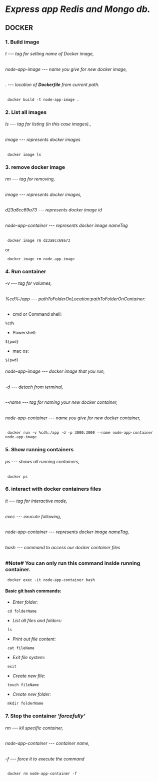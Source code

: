 # ***Express app Redis and Mongo db.***

## **DOCKER**
### **1. Build image**
###### _t_ --- tag for setting name of Docker image,
###### _node-app-image_ --- name you give for new docker image,
###### _._ --- location of ***Dockerfile*** from current path.

```
 docker build -t node-app-image . 
```

### **2. List all images**
###### _ls_ --- tag for listing (in this case images).,
###### _image_ --- represents docker images

```
 docker image ls  
```

### **3. remove docker image**
###### _rm_ --- tag for removing,
###### _image_ --- represents docker images,
###### _d23a8cc69a73_ --- represents docker image id
###### _node-app-container_ --- represents docker image nameTag

```
 docker image rm d23a8cc69a73  
```
or
```
 docker image rm node-app-image  
```

### **4. Run container**
###### _-v_ --- tag for volumes,
###### _%cd%:/app_ --- _pathToFolderOnLocation:pathToFolderOnContainer_:
- cmd or Command shell:  
```
%cd%
```
- Powershell:  
```
${pwd}
```
- mac os:  
```
$(pwd)
```
###### _node-app-image_ --- docker image that you run,
###### _-d_ --- detach from terminal,
###### _--name_ --- tag  for naming your new docker container,
###### _node-app-container_ --- name you give for new docker container,

```
 docker run -v %cd%:/app -d -p 3000:3000 --name node-app-container node-app-image
```

### **5. Show running containers**
###### _ps_ --- shows all running containers,

```
 docker ps
```

### **6. interact with docker containers files**
###### _it_ --- tag for interactive mode,
###### _exec_ --- exucute following,
###### _node-app-container_ --- represents docker image nameTag,
###### _bash_ --- command to access our docker container files

### **#Note#** You can only run this command inside running container.

``` 
 docker exec -it node-app-container bash 
```

#### Basic git bash commands:
- _Enter folder:_
``` 
 cd folderName
```
- _List all files and folders:_
``` 
 ls 
```
- _Print out file content:_
``` 
 cat fileName
```
- _Exit file system:_
``` 
 exit 
```
- _Create new file:_
``` 
 touch fileName 
```
- _Create new folder:_
``` 
 mkdir folderName
```


### **7. Stop the container _'forcefully'_**
###### _rm_ --- kil specific container,
###### _node-app-container_ --- container name,
###### _-f_ --- force it to execute the command

```
 docker rm node-app-container -f
 ```